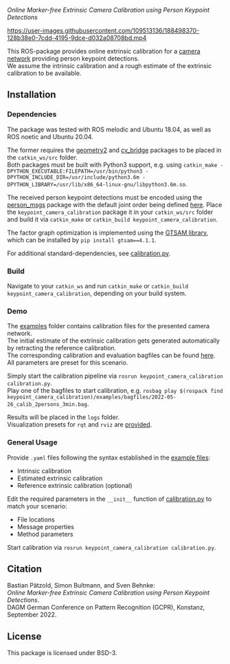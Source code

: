 *Online Marker-free Extrinsic Camera Calibration using Person Keypoint Detections*

https://user-images.githubusercontent.com/109513136/188498370-128b38e0-7cdd-4195-9dce-d032a08708bd.mp4

This ROS-package provides online extrinsic calibration for a [camera network](https://github.com/AIS-Bonn/SmartEdgeSensor3DHumanPose) providing person keypoint detections.<br>
We assume the intrinsic calibration and a rough estimate of the extrinsic calibration to be available.

## Installation

### Dependencies

The package was tested with ROS melodic and Ubuntu 18.04, as well as ROS noetic and Ubuntu 20.04. 

The former requires the [geometry2](https://github.com/ros/geometry2) and [cv_bridge](https://github.com/ros-perception/vision_opencv) packages to be placed in the `catkin_ws/src` folder.<br>
Both packages must be built with Python3 support, e.g. using `catkin_make -DPYTHON_EXECUTABLE:FILEPATH=/usr/bin/python3 -DPYTHON_INCLUDE_DIR=/usr/include/python3.6m -DPYTHON_LIBRARY=/usr/lib/x86_64-linux-gnu/libpython3.6m.so`.

The received person keypoint detections must be encoded using the [person_msgs](https://github.com/AIS-Bonn/SmartEdgeSensor3DScenePerception/tree/master/person_msgs/msg) package with the default joint order being defined [here](keypoint_camera_calibration/examples/keypoint_correspondences.txt).
Place the `keypoint_camera_calibration` package it in your `catkin_ws/src` folder and build it via `catkin_make` or `catkin_build keypoint_camera_calibration`.

The factor graph optimization is implemented using the [GTSAM library](https://github.com/borglab/gtsam),<br>
which can be installed by `pip install gtsam==4.1.1`.

For additional standard-dependencies, see [calibration.py](keypoint_camera_calibration/scripts/calibration.py).

### Build

Navigate to your `catkin_ws` and run `catkin_make` or `catkin_build keypoint_camera_calibration`, depending on your build system.

### Demo

The [examples](keypoint_camera_calibration/examples) folder contains calibration files for the presented camera network.<br>
The initial estimate of the extrinsic calibration gets generated automatically by retracting the reference calibration.<br>
The corresponding calibration and evaluation bagfiles can be found [here](https://cloud.vi.cs.uni-bonn.de/index.php/s/F8DqX7sFCHaodBN).<br>
All parameters are preset for this scenario.<br>

Simply start the calibration pipeline via `rosrun keypoint_camera_calibration calibration.py`.<br>
Play one of the bagfiles to start calibration, e.g. `rosbag play $(rospack find keypoint_camera_calibration)/examples/bagfiles/2022-05-26_calib_2persons_3min.bag`.

Results will be placed in the `logs` folder.<br>
Visualization presets for `rqt` and `rviz` are [provided](keypoint_camera_calibration/examples/presets).

### General Usage

Provide `.yaml` files following the syntax established in the [example files](keypoint_camera_calibration/examples):
* Intrinsic calibration
* Estimated extrinsic calibration 
* Reference extrinsic calibration (optional)

Edit the required parameters in the `__init__` function of [calibration.py](keypoint_camera_calibration/scripts/calibration.py) to match your scenario:
* File locations
* Message properties
* Method parameters

Start calibration via `rosrun keypoint_camera_calibration calibration.py`.

## Citation

Bastian Pätzold, Simon Bultmann, and Sven Behnke:<br>
*Online Marker-free Extrinsic Camera Calibration using Person Keypoint Detections*.<br>
DAGM German Conference on Pattern Recognition (GCPR), Konstanz, September 2022.

## License

This package is licensed under BSD-3.

